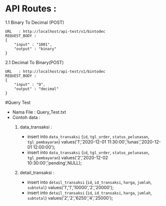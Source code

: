 # API Routes :
  1.1 Binary To Decimal (POST)
    
    URL   : http://localhost/api-test/v1/bintodec
    REQUEST_BODY :
    {
        "input" : "1001",
        "output" : "binary"
    }
 
 2.1 Decimal To Binary(POST)
    
    URL   : http://localhost/api-test/v1/bintodec
    REQUEST_BODY :
    {
        "input" : "9",
        "output" : "decimal"
    }
    
#Query Test
  - Nama File : Query_Test.txt
  - Contoh data :
    1. data_transaksi :
        - insert into `data_transaksi` (`id`, `tgl_order`, `status_pelunasan`, `tgl_pembayaran`) values('1','2020-12-01 11:30:00','lunas','2020-12-01 12:00:00');
        - insert into `data_transaksi` (`id`, `tgl_order`, `status_pelunasan`, `tgl_pembayaran`) values('2','2020-12-02 10:30:00','pending',NULL);
          
    2. detail_transaksi :
        - insert into `detail_transaksi` (`id`, `id_transaksi`, `harga`, `jumlah`, `subtotal`) values('1','1','10000','2','20000');
        - insert into `detail_transaksi` (`id`, `id_transaksi`, `harga`, `jumlah`, `subtotal`) values('2','2','6250','4','25000');

        
      

